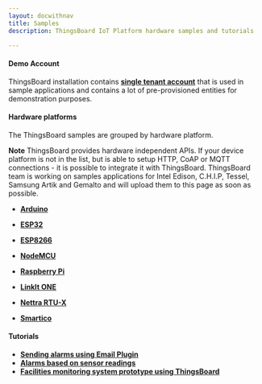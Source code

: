 ```yaml
---
layout: docwithnav
title: Samples
description: ThingsBoard IoT Platform hardware samples and tutorials

--- 
```


#### Demo Account

ThingsBoard installation contains **[single tenant account](/docs/samples/demo-account/)** that is used in sample applications and contains a lot of pre-provisioned entities for demonstration purposes.

#### Hardware platforms

The ThingsBoard samples are grouped by hardware platform.

**Note** ThingsBoard provides hardware independent APIs.
If your device platform is not in the list, but is able to setup HTTP, CoAP or MQTT connections - it is possible to integrate it with ThingsBoard.
ThingsBoard team is working on samples applications for
Intel Edison, C.H.I.P, Tessel, Samsung Artik and Gemalto 
and will upload them to this page as soon as possible.  

 - [**Arduino**](/docs/samples/arduino/)

 - [**ESP32**](/docs/samples/esp32/)

 - [**ESP8266**](/docs/samples/esp8266/)

 - [**NodeMCU**](/docs/samples/nodemcu/)

 - [**Raspberry Pi**](/docs/samples/raspberry/)

 - [**LinkIt ONE**](/docs/samples/linkit-one/)

 - [**Nettra RTU-X**](/docs/samples/nettrartu+/)

 - [**Smartico**](/docs/samples/smartico/)

#### Tutorials

 - [**Sending alarms using Email Plugin**](/docs/samples/alarms/mail/)
 - [**Alarms based on sensor readings**](/docs/samples/alarms/basic-rules/)
 - [**Facilities monitoring system prototype using ThingsBoard**](/docs/samples/monitoring/facilities-monitoring-poc/)
 
